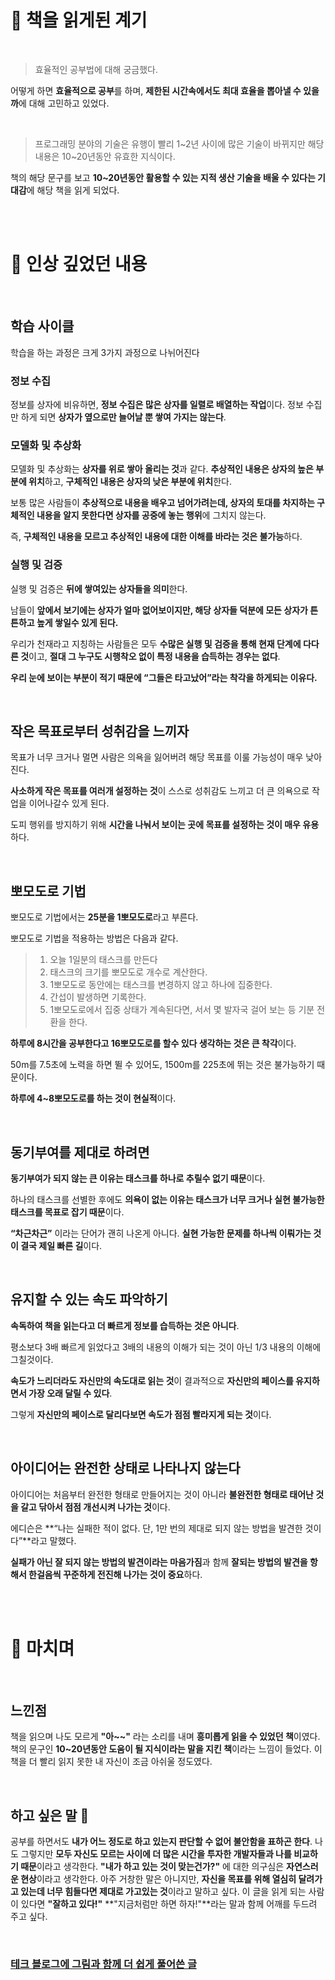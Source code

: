 # 📌 책을 읽게된 계기

</br>

> 효율적인 공부법에 대해 궁금했다.

어떻게 하면 **효율적으로 공부**를 하며, **제한된 시간속에서도 최대 효율을 뽑아낼 수 있을까**에 대해 고민하고 있었다.

</br>

> 프로그래밍 분야의 기술은 유행이 빨리 1~2년 사이에 많은 기술이 바뀌지만 해당 내용은 10~20년동안 유효한 지식이다.

책의 해당 문구를 보고 **10~20년동안 활용할 수 있는 지적 생산 기술을 배울 수 있다는 기대감**에 해당 책을 읽게 되었다.

</br>
</br>

# 📌 인상 깊었던 내용

</br>

## 학습 사이클

학습을 하는 과정은 크게 3가지 과정으로 나뉘어진다

### 정보 수집

정보를 상자에 비유하면, **정보 수집은 많은 상자를 일렬로 배열하는 작업**이다.
정보 수집만 하게 되면 **상자가 옆으로만 늘어날 뿐 쌓여 가지는 않는다**.

### 모델화 및 추상화

모델화 및 추상화는 **상자를 위로 쌓아 올리는 것**과 같다.
**추상적인 내용은 상자의 높은 부분에 위치**하고, **구체적인 내용은 상자의 낮은 부분에 위치**한다.

보통 많은 사람들이 **추상적으로 내용을 배우고 넘어가려는데,
상자의 토대를 차지하는 구체적인 내용을 알지 못한다면 상자를 공중에 놓는 행위**에 그치지 않는다.

즉, **구체적인 내용을 모르고 추상적인 내용에 대한 이해를 바라는 것은 불가능**하다.

### 실행 및 검증

실행 및 검증은 **뒤에 쌓여있는 상자들을 의미**한다.

남들이 **앞에서 보기에는 상자가 얼마 없어보이지만,
해당 상자들 덕분에 모든 상자가 튼튼하고 높게 쌓일수 있게 된다.**

우리가 천재라고 지칭하는 사람들은 모두 **수많은 실행 및 검증을 통해 현재 단계에 다다른 것**이고,
**절대 그 누구도 시행착오 없이 특정 내용을 습득하는 경우는 없다**.

**우리 눈에 보이는 부분이 적기 때문에 “그들은 타고났어”라는 착각을 하게되는 이유다.**

</br>

## 작은 목표로부터 성취감을 느끼자

목표가 너무 크거나 멀면 사람은 의욕을 잃어버려 해당 목표를 이룰 가능성이 매우 낮아진다.

**사소하게 작은 목표를 여러개 설정하는 것**이
스스로 성취감도 느끼고 더 큰 의욕으로 작업을 이어나갈수 있게 된다.

도피 행위를 방지하기 위해 **시간을 나눠서 보이는 곳에 목표를 설정하는 것이 매우 유용**하다.

</br>

## 뽀모도로 기법

뽀모도로 기법에서는 **25분을 1뽀모도로**라고 부른다.

뽀모도로 기법을 적용하는 방법은 다음과 같다.

> 1. 오늘 1일분의 태스크를 만든다
> 2. 태스크의 크기를 뽀모도로 개수로 계산한다.
> 3. 1뽀모도로 동안에는 태스크를 변경하지 않고 하나에 집중한다.
> 4. 간섭이 발생하면 기록한다.
> 5. 1뽀모도로에서 집중 상태가 계속된다면, 서서 몇 발자국 걸어 보는 등 기분 전환을 한다.

**하루에 8시간을 공부한다고 16뽀모도로를 할수 있다 생각하는 것은 큰 착각**이다.

50m를 7.5초에 노력을 하면 뛸 수 있어도,
1500m를 225초에 뛰는 것은 불가능하기 때문이다.

**하루에 4~8뽀모도로를 하는 것이 현실적**이다.

</br>

## 동기부여를 제대로 하려면

**동기부여가 되지 않는 큰 이유는 태스크를 하나로 추릴수 없기 때문**이다.

하나의 태스크를 선별한 후에도 **의욕이 없는 이유는
태스크가 너무 크거나 실현 불가능한 태스크를 목표로 잡기 때문**이다.

**“차근차근”** 이라는 단어가 괜히 나온게 아니다.
**실현 가능한 문제를 하나씩 이뤄가는 것이 결국 제일 빠른 길**이다.

</br>

## 유지할 수 있는 속도 파악하기

**속독하여 책을 읽는다고 더 빠르게 정보를 습득하는 것은 아니다**.

평소보다 3배 빠르게 읽었다고 3배의 내용의 이해가 되는 것이 아닌
1/3 내용의 이해에 그칠것이다.

**속도가 느리더라도 자신만의 속도대로 읽는 것**이
결과적으로 **자신만의 페이스를 유지하면서 가장 오래 달릴 수 있다**.

그렇게 **자신만의 페이스로 달리다보면 속도가 점점 빨라지게 되는 것**이다.

</br>

## 아이디어는 완전한 상태로 나타나지 않는다

아이디어는 처음부터 완전한 형태로 만들어지는 것이 아니라
**불완전한 형태로 태어난 것을 갈고 닦아서 점점 개선시켜 나가는 것**이다.

에디슨은 **“나는 실패한 적이 없다. 단, 1만 번의 제대로 되지 않는 방법을 발견한 것이다”**라고 말했다.

**실패가 아닌 잘 되지 않는 방법의 발견이라는 마음가짐**과 함께
**잘되는 방법의 발견을 항해서 한걸음씩 꾸준하게 전진해 나가는 것이 중요**하다.

</br>
</br>

# 📌 마치며

</br>

## 느낀점

책을 읽으며 나도 모르게 **"아~~"** 라는 소리를 내며 **흥미롭게 읽을 수 있었던 책**이였다.
책의 문구인 **10~20년동안 도움이 될 지식이라는 말을 지킨 책**이라는 느낌이 들었다.
이 책을 더 빨리 읽지 못한 내 자신이 조금 아쉬울 정도였다.

</br>

## 하고 싶은 말 🤔

공부를 하면서도 **내가 어느 정도로 하고 있는지 판단할 수 없어 불안함을 표하곤 한다**.
나도 그렇지만 **모두 자신도 모르는 사이에 더 많은 시간을 투자한 개발자들과 나를 비교하기 때문**이라고 생각한다.
**"내가 하고 있는 것이 맞는건가?"** 에 대한 의구심은 **자연스러운 현상**이라고 생각한다.
아주 거창한 말은 아니지만, **자신을 목표를 위해 열심히 달려가고 있는데 너무 힘들다면 제대로 가고있는 것**이라고 말하고 싶다.
이 글을 읽게 되는 사람이 있다면 **"잘하고 있다!"** **"지금처럼만 하면 하자!"**라는 말과 함께 어깨를 두드려 주고 싶다.

</br>

### [테크 블로그에 그림과 함께 더 쉽게 풀어쓴 글](https://velog.io/@tnehd1998/IT%EC%97%90-%EB%AA%B8%EB%8B%B4%EC%9D%80-%EC%9D%B4%EB%93%A4%EC%9D%84-%EC%9C%84%ED%95%9C-%EC%A7%80%EC%A0%81%EC%83%9D%EC%82%B0%EA%B8%B0%EC%88%A0)
